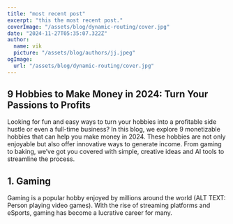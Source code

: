 ```yaml
---
title: "most recent post"
excerpt: "this the most recent post."
coverImage: "/assets/blog/dynamic-routing/cover.jpg"
date: "2024-11-27T05:35:07.322Z"
author:
  name: vik
  picture: "/assets/blog/authors/jj.jpeg"
ogImage:
  url: "/assets/blog/dynamic-routing/cover.jpg"
---
```


## **9 Hobbies to Make Money in 2024: Turn Your Passions to Profits**

Looking for fun and easy ways to turn your hobbies into a profitable side hustle or even a full-time business? In this blog, we explore 9 monetizable hobbies that can help you make money in 2024. These hobbies are not only enjoyable but also offer innovative ways to generate income. From gaming to baking, we’ve got you covered with simple, creative ideas and AI tools to streamline the process.

## 1. Gaming

Gaming is a popular hobby enjoyed by millions around the world (ALT TEXT: Person playing video games). With the rise of streaming platforms and eSports, gaming has become a lucrative career for many.



